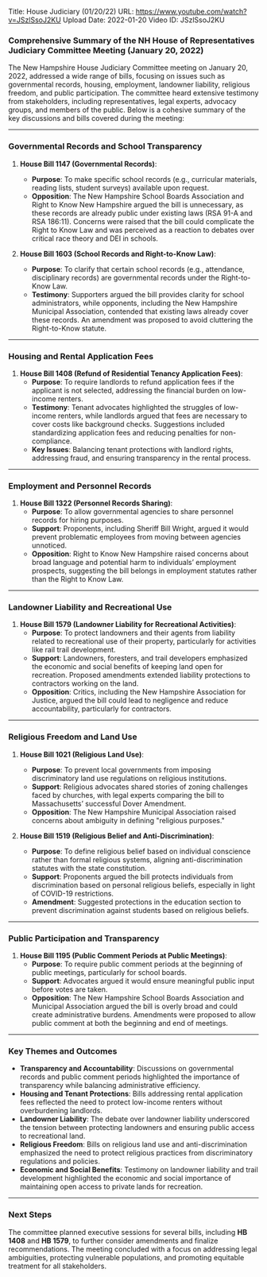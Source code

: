 Title: House Judiciary (01/20/22)
URL: https://www.youtube.com/watch?v=JSzlSsoJ2KU
Upload Date: 2022-01-20
Video ID: JSzlSsoJ2KU

### Comprehensive Summary of the NH House of Representatives Judiciary Committee Meeting (January 20, 2022)

The New Hampshire House Judiciary Committee meeting on January 20, 2022, addressed a wide range of bills, focusing on issues such as governmental records, housing, employment, landowner liability, religious freedom, and public participation. The committee heard extensive testimony from stakeholders, including representatives, legal experts, advocacy groups, and members of the public. Below is a cohesive summary of the key discussions and bills covered during the meeting:

---

### **Governmental Records and School Transparency**
1. **House Bill 1147 (Governmental Records)**:
   - **Purpose**: To make specific school records (e.g., curricular materials, reading lists, student surveys) available upon request.
   - **Opposition**: The New Hampshire School Boards Association and Right to Know New Hampshire argued the bill is unnecessary, as these records are already public under existing laws (RSA 91-A and RSA 186:11). Concerns were raised that the bill could complicate the Right to Know Law and was perceived as a reaction to debates over critical race theory and DEI in schools.

2. **House Bill 1603 (School Records and Right-to-Know Law)**:
   - **Purpose**: To clarify that certain school records (e.g., attendance, disciplinary records) are governmental records under the Right-to-Know Law.
   - **Testimony**: Supporters argued the bill provides clarity for school administrators, while opponents, including the New Hampshire Municipal Association, contended that existing laws already cover these records. An amendment was proposed to avoid cluttering the Right-to-Know statute.

---

### **Housing and Rental Application Fees**
1. **House Bill 1408 (Refund of Residential Tenancy Application Fees)**:
   - **Purpose**: To require landlords to refund application fees if the applicant is not selected, addressing the financial burden on low-income renters.
   - **Testimony**: Tenant advocates highlighted the struggles of low-income renters, while landlords argued that fees are necessary to cover costs like background checks. Suggestions included standardizing application fees and reducing penalties for non-compliance.
   - **Key Issues**: Balancing tenant protections with landlord rights, addressing fraud, and ensuring transparency in the rental process.

---

### **Employment and Personnel Records**
1. **House Bill 1322 (Personnel Records Sharing)**:
   - **Purpose**: To allow governmental agencies to share personnel records for hiring purposes.
   - **Support**: Proponents, including Sheriff Bill Wright, argued it would prevent problematic employees from moving between agencies unnoticed.
   - **Opposition**: Right to Know New Hampshire raised concerns about broad language and potential harm to individuals’ employment prospects, suggesting the bill belongs in employment statutes rather than the Right to Know Law.

---

### **Landowner Liability and Recreational Use**
1. **House Bill 1579 (Landowner Liability for Recreational Activities)**:
   - **Purpose**: To protect landowners and their agents from liability related to recreational use of their property, particularly for activities like rail trail development.
   - **Support**: Landowners, foresters, and trail developers emphasized the economic and social benefits of keeping land open for recreation. Proposed amendments extended liability protections to contractors working on the land.
   - **Opposition**: Critics, including the New Hampshire Association for Justice, argued the bill could lead to negligence and reduce accountability, particularly for contractors.

---

### **Religious Freedom and Land Use**
1. **House Bill 1021 (Religious Land Use)**:
   - **Purpose**: To prevent local governments from imposing discriminatory land use regulations on religious institutions.
   - **Support**: Religious advocates shared stories of zoning challenges faced by churches, with legal experts comparing the bill to Massachusetts’ successful Dover Amendment.
   - **Opposition**: The New Hampshire Municipal Association raised concerns about ambiguity in defining "religious purposes."

2. **House Bill 1519 (Religious Belief and Anti-Discrimination)**:
   - **Purpose**: To define religious belief based on individual conscience rather than formal religious systems, aligning anti-discrimination statutes with the state constitution.
   - **Support**: Proponents argued the bill protects individuals from discrimination based on personal religious beliefs, especially in light of COVID-19 restrictions.
   - **Amendment**: Suggested protections in the education section to prevent discrimination against students based on religious beliefs.

---

### **Public Participation and Transparency**
1. **House Bill 1195 (Public Comment Periods at Public Meetings)**:
   - **Purpose**: To require public comment periods at the beginning of public meetings, particularly for school boards.
   - **Support**: Advocates argued it would ensure meaningful public input before votes are taken.
   - **Opposition**: The New Hampshire School Boards Association and Municipal Association argued the bill is overly broad and could create administrative burdens. Amendments were proposed to allow public comment at both the beginning and end of meetings.

---

### **Key Themes and Outcomes**
- **Transparency and Accountability**: Discussions on governmental records and public comment periods highlighted the importance of transparency while balancing administrative efficiency.
- **Housing and Tenant Protections**: Bills addressing rental application fees reflected the need to protect low-income renters without overburdening landlords.
- **Landowner Liability**: The debate over landowner liability underscored the tension between protecting landowners and ensuring public access to recreational land.
- **Religious Freedom**: Bills on religious land use and anti-discrimination emphasized the need to protect religious practices from discriminatory regulations and policies.
- **Economic and Social Benefits**: Testimony on landowner liability and trail development highlighted the economic and social importance of maintaining open access to private lands for recreation.

---

### **Next Steps**
The committee planned executive sessions for several bills, including **HB 1408** and **HB 1579**, to further consider amendments and finalize recommendations. The meeting concluded with a focus on addressing legal ambiguities, protecting vulnerable populations, and promoting equitable treatment for all stakeholders.